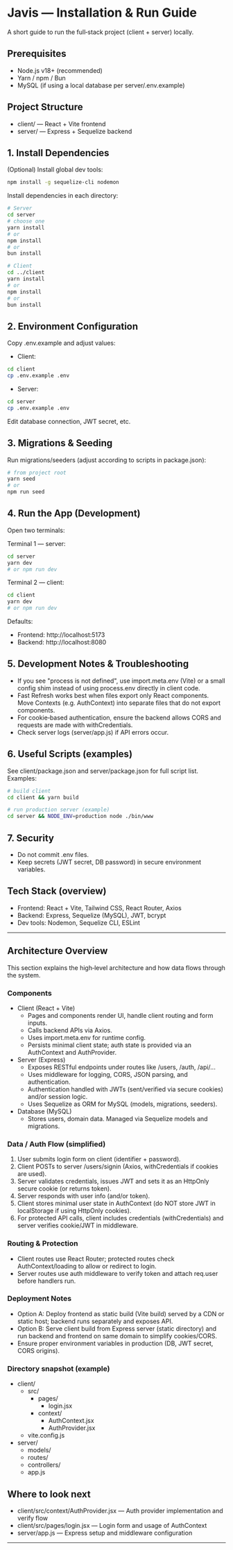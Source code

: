 # Javis — Installation & Run Guide

A short guide to run the full‑stack project (client + server) locally.

## Prerequisites
- Node.js v18+ (recommended)
- Yarn / npm / Bun
- MySQL (if using a local database per server/.env.example)

## Project Structure
- client/ — React + Vite frontend
- server/ — Express + Sequelize backend

## 1. Install Dependencies
(Optional) Install global dev tools:
```sh
npm install -g sequelize-cli nodemon
```

Install dependencies in each directory:
```sh
# Server
cd server
# choose one
yarn install
# or
npm install
# or
bun install

# Client
cd ../client
yarn install
# or
npm install
# or
bun install
```

## 2. Environment Configuration
Copy .env.example and adjust values:

- Client:
```sh
cd client
cp .env.example .env
```

- Server:
```sh
cd server
cp .env.example .env
```
Edit database connection, JWT secret, etc.

## 3. Migrations & Seeding
Run migrations/seeders (adjust according to scripts in package.json):
```sh
# from project root
yarn seed
# or
npm run seed
```

## 4. Run the App (Development)
Open two terminals:

Terminal 1 — server:
```sh
cd server
yarn dev
# or npm run dev
```

Terminal 2 — client:
```sh
cd client
yarn dev
# or npm run dev
```

Defaults:
- Frontend: http://localhost:5173
- Backend: http://localhost:8080

## 5. Development Notes & Troubleshooting
- If you see "process is not defined", use import.meta.env (Vite) or a small config shim instead of using process.env directly in client code.
- Fast Refresh works best when files export only React components. Move Contexts (e.g. AuthContext) into separate files that do not export components.
- For cookie‑based authentication, ensure the backend allows CORS and requests are made with withCredentials.
- Check server logs (server/app.js) if API errors occur.

## 6. Useful Scripts (examples)
See client/package.json and server/package.json for full script list. Examples:
```sh
# build client
cd client && yarn build

# run production server (example)
cd server && NODE_ENV=production node ./bin/www
```

## 7. Security
- Do not commit .env files.
- Keep secrets (JWT secret, DB password) in secure environment variables.

## Tech Stack (overview)
- Frontend: React + Vite, Tailwind CSS, React Router, Axios
- Backend: Express, Sequelize (MySQL), JWT, bcrypt
- Dev tools: Nodemon, Sequelize CLI, ESLint

---

## Architecture Overview

This section explains the high‑level architecture and how data flows through the system.

### Components
- Client (React + Vite)
  - Pages and components render UI, handle client routing and form inputs.
  - Calls backend APIs via Axios.
  - Uses import.meta.env for runtime config.
  - Persists minimal client state; auth state is provided via an AuthContext and AuthProvider.
- Server (Express)
  - Exposes RESTful endpoints under routes like /users, /auth, /api/...
  - Uses middleware for logging, CORS, JSON parsing, and authentication.
  - Authentication handled with JWTs (sent/verified via secure cookies) and/or session logic.
  - Uses Sequelize as ORM for MySQL (models, migrations, seeders).
- Database (MySQL)
  - Stores users, domain data. Managed via Sequelize models and migrations.

### Data / Auth Flow (simplified)
1. User submits login form on client (identifier + password).
2. Client POSTs to server /users/signin (Axios, withCredentials if cookies are used).
3. Server validates credentials, issues JWT and sets it as an HttpOnly secure cookie (or returns token).
4. Server responds with user info (and/or token).
5. Client stores minimal user state in AuthContext (do NOT store JWT in localStorage if using HttpOnly cookies).
6. For protected API calls, client includes credentials (withCredentials) and server verifies cookie/JWT in middleware.

### Routing & Protection
- Client routes use React Router; protected routes check AuthContext/loading to allow or redirect to login.
- Server routes use auth middleware to verify token and attach req.user before handlers run.

### Deployment Notes
- Option A: Deploy frontend as static build (Vite build) served by a CDN or static host; backend runs separately and exposes API.
- Option B: Serve client build from Express server (static directory) and run backend and frontend on same domain to simplify cookies/CORS.
- Ensure proper environment variables in production (DB, JWT secret, CORS origins).

### Directory snapshot (example)
- client/
  - src/
    - pages/
      - login.jsx
    - context/
      - AuthContext.jsx
      - AuthProvider.jsx
  - vite.config.js
- server/
  - models/
  - routes/
  - controllers/
  - app.js

## Where to look next
- client/src/context/AuthProvider.jsx — Auth provider implementation and verify flow
- client/src/pages/login.jsx — Login form and usage of AuthContext
- server/app.js — Express setup and middleware configuration

---